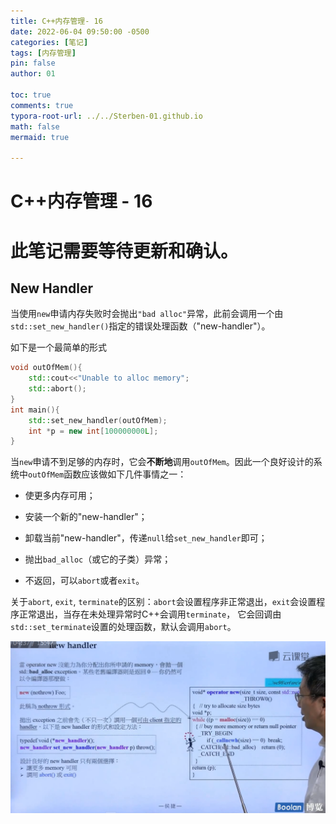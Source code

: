 ```yaml
---
title: C++内存管理- 16
date: 2022-06-04 09:50:00 -0500
categories: [笔记]
tags: [内存管理]
pin: false
author: 01

toc: true
comments: true
typora-root-url: ../../Sterben-01.github.io
math: false
mermaid: true

---
```


# C++内存管理 - 16

# 此笔记需要等待更新和确认。





## New Handler

当使用`new`申请内存失败时会抛出`"bad alloc"`异常，此前会调用一个由`std::set_new_handler()`指定的错误处理函数（"new-handler"）。

如下是一个最简单的形式

```c++
void outOfMem(){
    std::cout<<"Unable to alloc memory";
    std::abort();
}
int main(){
    std::set_new_handler(outOfMem);
    int *p = new int[100000000L];
}
```

当`new`申请不到足够的内存时，它会**不断地**调用`outOfMem`。因此一个良好设计的系统中`outOfMem`函数应该做如下几件事情之一：

- 使更多内存可用；

- 安装一个新的"new-handler"；

- 卸载当前"new-handler"，传递`null`给`set_new_handler`即可；

- 抛出`bad_alloc`（或它的子类）异常；

- 不返回，可以`abort`或者`exit`。

关于`abort`, `exit`, `terminate`的区别：`abort`会设置程序非正常退出，`exit`会设置程序正常退出，当存在未处理异常时C++会调用`terminate`， 它会回调由`std::set_terminate`设置的处理函数，默认会调用`abort`。

![QQ截图20220604101541](/assets/blog_res/2022-06-04-memory6.assets/QQ%E6%88%AA%E5%9B%BE20220604101541.png)
